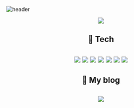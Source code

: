 ![header](https://capsule-render.vercel.app/api?type=waving&color=0:91c591,100:389738&height=380&section=header&text=HELLO!&fontSize=80)


<p align="center">
 <img align="center" src="https://github-readme-stats.vercel.app/api/top-langs/?username=dohyeons&layout=compact&show_icons=ture&show_owner=ture&hide_title=ture&theme=nord" />
</p>



<h2 align ="center">🌱 Tech <h2>
<div align="center">
    <img src="https://img.shields.io/badge/HTML-orange?style=flat&logo=HTML5&logoColor=white"/>
    <img src="https://img.shields.io/badge/Javascript-yellow?style=flat&logo=JavaScript&logoColor=white"/>
    <img src="https://img.shields.io/badge/Typescript-3178C6?style=flat&logo=Typescript&logoColor=white"/>
    <img src="https://img.shields.io/badge/Styled Components-DB7093?style=flat&logo=Styled Components&logoColor=white"/>
    <img src="https://img.shields.io/badge/TailwindCss-06B6D4?style=flat&logo=TailwindCss&logoColor=white"/>
    <img src="https://img.shields.io/badge/CSS3-blue?&style=flat&logo=css3&logoColor=white"/>
    <img src="https://img.shields.io/badge/React-61DAFB?style=flat&logo=React&logoColor=white"/>
</div>


<h2 align ="center">🌱 My blog <h2>
  
  <p  align ="center">
    <a href="https://velog.io/@ddhhss0603">
     <img  align ="center"  src="https://img.shields.io/badge/Velog-green?style=flat&logo=Velog&logoColor=white" />
    </a>
</p>

